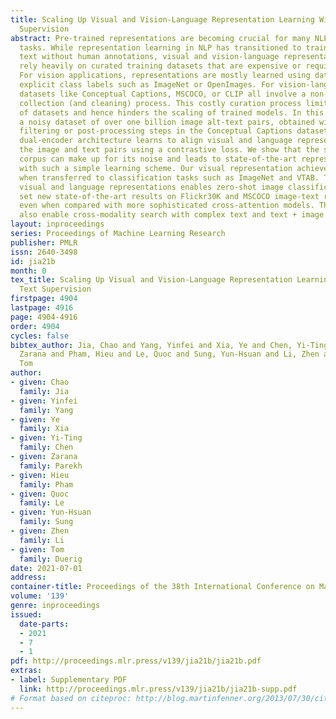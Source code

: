 ```yaml
---
title: Scaling Up Visual and Vision-Language Representation Learning With Noisy Text
  Supervision
abstract: Pre-trained representations are becoming crucial for many NLP and perception
  tasks. While representation learning in NLP has transitioned to training on raw
  text without human annotations, visual and vision-language representations still
  rely heavily on curated training datasets that are expensive or require expert knowledge.
  For vision applications, representations are mostly learned using datasets with
  explicit class labels such as ImageNet or OpenImages. For vision-language, popular
  datasets like Conceptual Captions, MSCOCO, or CLIP all involve a non-trivial data
  collection (and cleaning) process. This costly curation process limits the size
  of datasets and hence hinders the scaling of trained models. In this paper, we leverage
  a noisy dataset of over one billion image alt-text pairs, obtained without expensive
  filtering or post-processing steps in the Conceptual Captions dataset. A simple
  dual-encoder architecture learns to align visual and language representations of
  the image and text pairs using a contrastive loss. We show that the scale of our
  corpus can make up for its noise and leads to state-of-the-art representations even
  with such a simple learning scheme. Our visual representation achieves strong performance
  when transferred to classification tasks such as ImageNet and VTAB. The aligned
  visual and language representations enables zero-shot image classification and also
  set new state-of-the-art results on Flickr30K and MSCOCO image-text retrieval benchmarks,
  even when compared with more sophisticated cross-attention models. The representations
  also enable cross-modality search with complex text and text + image queries.
layout: inproceedings
series: Proceedings of Machine Learning Research
publisher: PMLR
issn: 2640-3498
id: jia21b
month: 0
tex_title: Scaling Up Visual and Vision-Language Representation Learning With Noisy
  Text Supervision
firstpage: 4904
lastpage: 4916
page: 4904-4916
order: 4904
cycles: false
bibtex_author: Jia, Chao and Yang, Yinfei and Xia, Ye and Chen, Yi-Ting and Parekh,
  Zarana and Pham, Hieu and Le, Quoc and Sung, Yun-Hsuan and Li, Zhen and Duerig,
  Tom
author:
- given: Chao
  family: Jia
- given: Yinfei
  family: Yang
- given: Ye
  family: Xia
- given: Yi-Ting
  family: Chen
- given: Zarana
  family: Parekh
- given: Hieu
  family: Pham
- given: Quoc
  family: Le
- given: Yun-Hsuan
  family: Sung
- given: Zhen
  family: Li
- given: Tom
  family: Duerig
date: 2021-07-01
address:
container-title: Proceedings of the 38th International Conference on Machine Learning
volume: '139'
genre: inproceedings
issued:
  date-parts:
  - 2021
  - 7
  - 1
pdf: http://proceedings.mlr.press/v139/jia21b/jia21b.pdf
extras:
- label: Supplementary PDF
  link: http://proceedings.mlr.press/v139/jia21b/jia21b-supp.pdf
# Format based on citeproc: http://blog.martinfenner.org/2013/07/30/citeproc-yaml-for-bibliographies/
---
```

